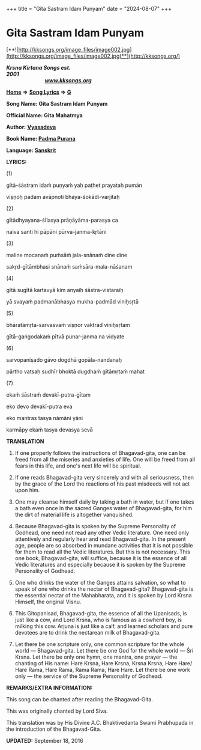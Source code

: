 +++
title = "Gita Sastram Idam Punyam"
date = "2024-08-07"
+++

# Gita Sastram Idam Punyam
[**![http://kksongs.org/image_files/image002.jpg](http://kksongs.org/image_files/image002.jpg)**](http://kksongs.org/)

**_Krsna Kirtana Songs est. 2001_**                                                                                                                                                 **_www.kksongs.org_**

**[Home](http://kksongs.org/)** **⇒** **[Song Lyrics](http://kksongs.org/lyrics.html)** **⇒** **[G](http://kksongs.org/songs/song_g.html)**

**Song Name: Gita Sastram Idam Punyam**

**Official Name: Gita Mahatmya**

**Author:** [**Vyasadeva**](http://kksongs.org/authors/list/vyasadeva.html)

**Book Name: [Padma Purana](http://kksongs.org/authors/literature/padma_purana.html)**

**Language: [Sanskrit](http://kksongs.org/language/list/sanskrit.html)**

**LYRICS:**

(1)

gītā-śāstram idaḿ puṇyaḿ yaḥ paṭhet prayataḥ pumān

viṣṇoḥ padam avāpnoti bhaya-śokādi-varjitaḥ

(2)

gītādhyayana-śīlasya prāṇāyāma-parasya ca

naiva santi hi pāpāni pūrva-janma-kṛtāni

(3)

maline mocanaḿ puḿsāḿ jala-snānaḿ dine dine

sakṛd-gītāmbhasi snānaḿ saḿsāra-mala-nāśanam

(4)

gītā sugītā kartavyā kim anyaiḥ śāstra-vistaraiḥ

yā svayaḿ padmanābhasya mukha-padmād viniḥsṛtā

(5)

bhāratāmṛta-sarvasvaḿ viṣṇor vaktrād viniḥsṛtam

gītā-gańgodakaḿ pītvā punar-janma na vidyate

(6)

sarvopaniṣado gāvo dogdhā gopāla-nandanaḥ

pārtho vatsaḥ sudhīr bhoktā dugdhaḿ gītāmṛtaḿ mahat

(7)

ekaḿ śāstraḿ devakī-putra-gītam

eko devo devakī-putra eva

eko mantras tasya nāmāni yāni

karmāpy ekaḿ tasya devasya sevā

**TRANSLATION**

1) If one properly follows the instructions of Bhagavad-gita, one can be freed from all the miseries and anxieties of life. One will be freed from all fears in this life, and one's next life will be spiritual.

2) If one reads Bhagavad-gita very sincerely and with all seriousness, then by the grace of the Lord the reactions of his past misdeeds will not act upon him.

3) One may cleanse himself daily by taking a bath in water, but if one takes a bath even once in the sacred Ganges water of Bhagavad-gita, for him the dirt of material life is altogether vanquished.

4) Because Bhagavad-gita is spoken by the Supreme Personality of Godhead, one need not read any other Vedic literature. One need only attentively and regularly hear and read Bhagavad-gita. In the present age, people are so absorbed in mundane activities that it is not possible for them to read all the Vedic literatures. But this is not necessary. This one book, Bhagavad-gita, will suffice, because it is the essence of all Vedic literatures and especially because it is spoken by the Supreme Personality of Godhead.

5) One who drinks the water of the Ganges attains salvation, so what to speak of one who drinks the nectar of Bhagavad-gita? Bhagavad-gita is the essential nectar of the Mahabharata, and it is spoken by Lord Krsna Himself, the original Visnu.

6) This Gitopanisad, Bhagavad-gita, the essence of all the Upanisads, is just like a cow, and Lord Krsna, who is famous as a cowherd boy, is milking this cow. Arjuna is just like a calf, and learned scholars and pure devotees are to drink the nectarean milk of Bhagavad-gita.

7) Let there be one scripture only, one common scripture for the whole world — Bhagavad-gita. Let there be one God for the whole world — Śri Krsna. Let there be only one hymn, one mantra, one prayer — the chanting of His name: Hare Krsna, Hare Krsna, Krsna Krsna, Hare Hare/ Hare Rama, Hare Rama, Rama Rama, Hare Hare. Let there be one work only — the service of the Supreme Personality of Godhead.

**REMARKS/EXTRA INFORMATION:**

This song can be chanted after reading the Bhagavad-Gita.

This was originally chanted by Lord Siva.

This translation was by His Divine A.C. Bhaktivedanta Swami Prabhupada in the introduction of the Bhagavad-Gita.

**UPDATED:** September 18, 2016